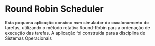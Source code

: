 <h1>Round Robin Scheduler</h1>

<p>Esta pequena aplicação consiste num simulador de escalonamento de tarefas, utilizando o método rotativo Round-Robin para a ordenação de execução das tarefas. A aplicação foi construída para a disciplina de Sistemas Operacionais</p>